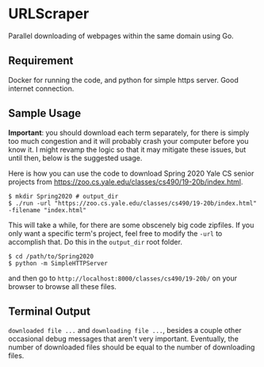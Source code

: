 # URLScraper
Parallel downloading of webpages within the same domain using Go. 

## Requirement
Docker for running the code, and python for simple https server. Good internet connection.  

## Sample Usage
**Important**: you should download each term separately, for there is simply too much congestion and it will probably crash your
computer before you know it. I might revamp the logic so that it may mitigate these issues, but until then, below is the suggested usage. 


Here is how you can use the code to download Spring 2020 Yale CS senior projects from https://zoo.cs.yale.edu/classes/cs490/19-20b/index.html.
```
$ mkdir Spring2020 # output_dir 
$ ./run -url "https://zoo.cs.yale.edu/classes/cs490/19-20b/index.html" -filename "index.html"
```
This will take a while, for there are some obscenely big code zipfiles.
If you only want a specific term's project, feel free to modify the `-url` to accomplish that. 
Do this in the `output_dir` root folder. 
```
$ cd /path/to/Spring2020
$ python -m SimpleHTTPServer 
```
and then go to `http://localhost:8000/classes/cs490/19-20b/` on your browser to browse all these files. 

## Terminal Output
`downloaded file ...` and `downloading file ...`, besides a couple other occasional debug messages that aren't very important. 
Eventually, the number of downloaded files should be equal to the number of downloading files. 
